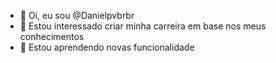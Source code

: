 - 👋 Oi, eu sou @Danielpvbrbr
- 👀 Estou interessado criar minha carreira em base nos meus conhecimentos
- 🌱 Estou aprendendo novas funcionalidade 

<!---
Danielpvbrbr/Danielpvbrbr é um repositório ✨ especial ✨ porque seu `README.md` (este arquivo) aparece no seu perfil do GitHub.
Você pode clicar no link Visualizar para dar uma olhada nas suas alterações.
--->
